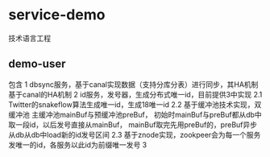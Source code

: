 # service-demo
技术语言工程
## demo-user
包含
    1 dbsync服务，基于canal实现数据（支持分库分表）进行同步，其HA机制基于canal的HA机制
    2 id服务，发号器，生成分布式唯一id，目前提供3中实现
        2.1 Twitter的snakeflow算法生成唯一id，生成18唯一id
        2.2 基于缓冲池技术实现，双缓冲池 主缓冲池mainBuf与预缓冲池preBuf，
        初始时mainBuf与preBuf都从db中取一段id，以后发号直接从mainBuf，
        mainBuf取完先用preBuf的，preBuf异步从db从db中load新的id发号区间
        2.3 基于znode实现，zookpeer会为每一个服务发唯一的id，各服务以此id为前缀唯一发号
    3     

